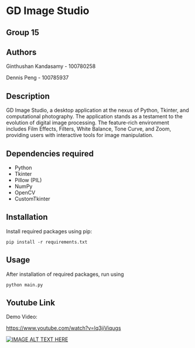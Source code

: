 # GD Image Studio 

## Group 15

## Authors

Ginthushan Kandasamy - 100780258

Dennis Peng - 100785937

## Description

GD Image Studio, a desktop application at the nexus of Python, Tkinter, and computational photography. The application stands as a testament to the evolution of digital image processing. 
The feature-rich environment includes Film Effects, Filters, White Balance, Tone Curve, and Zoom, providing users with interactive tools for image manipulation.

## Dependencies required

* Python
* Tkinter
* Pillow (PIL)
* NumPy
* OpenCV
* CustomTkinter

## Installation

Install required packages using pip:

```pip install -r requirements.txt```

## Usage

After installation of required packages, run using 

 ```python main.py``` 

## Youtube Link

Demo Video: 

https://www.youtube.com/watch?v=lq3jiViqugs

[![IMAGE ALT TEXT HERE](https://img.youtube.com/vi/YOUTUBE_lq3jiViqugs/0.jpg)](https://www.youtube.com/watch?v=lq3jiViqugs)


